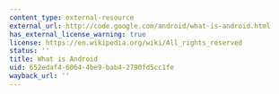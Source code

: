 ```yaml
---
content_type: external-resource
external_url: http://code.google.com/android/what-is-android.html
has_external_license_warning: true
license: https://en.wikipedia.org/wiki/All_rights_reserved
status: ''
title: What is Android
uid: 652edaf4-6064-4be9-bab4-2790fd5cc1fe
wayback_url: ''
---
```

